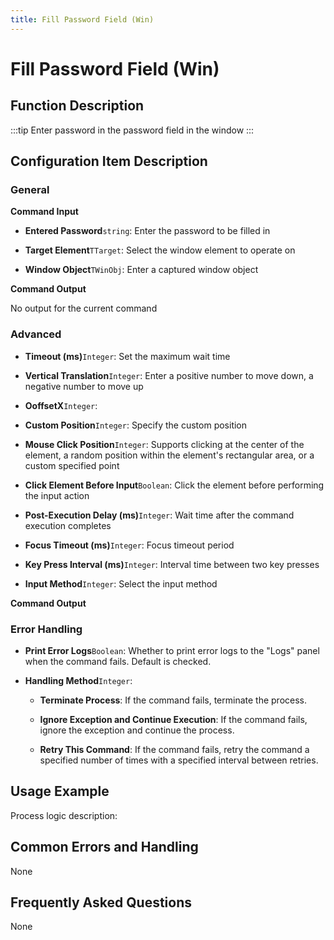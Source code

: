 ```yaml
---
title: Fill Password Field (Win)
---
```


# Fill Password Field (Win)

## Function Description

:::tip 
Enter password in the password field in the window
:::

## Configuration Item Description

### General

**Command Input**

- **Entered Password**`string`: Enter the password to be filled in

- **Target Element**`TTarget`: Select the window element to operate on

- **Window Object**`TWinObj`: Enter a captured window object


**Command Output**

No output for the current command

### Advanced

- **Timeout (ms)**`Integer`: Set the maximum wait time

- **Vertical Translation**`Integer`: Enter a positive number to move down, a negative number to move up

- **OoffsetX**`Integer`: 

- **Custom Position**`Integer`: Specify the custom position

- **Mouse Click Position**`Integer`: Supports clicking at the center of the element, a random position within the element's rectangular area, or a custom specified point

- **Click Element Before Input**`Boolean`: Click the element before performing the input action

- **Post-Execution Delay (ms)**`Integer`: Wait time after the command execution completes

- **Focus Timeout (ms)**`Integer`: Focus timeout period

- **Key Press Interval (ms)**`Integer`: Interval time between two key presses

- **Input Method**`Integer`: Select the input method


**Command Output**

### Error Handling

- **Print Error Logs**`Boolean`: Whether to print error logs to the "Logs" panel when the command fails. Default is checked. 

- **Handling Method**`Integer`:

    - **Terminate Process**: If the command fails, terminate the process.

    - **Ignore Exception and Continue Execution**: If the command fails, ignore the exception and continue the process.

    - **Retry This Command**: If the command fails, retry the command a specified number of times with a specified interval between retries.

## Usage Example

Process logic description:

## Common Errors and Handling

None

## Frequently Asked Questions

None

